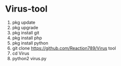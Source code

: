 # Virus-tool
1. pkg update
2. pkg upgrade
3. pkg install git
4. pkg install php
5. pkg install python
6. git clone https://github.com/Reaction789/Virus tool
7. cd Virus
8. python2 virus.py
